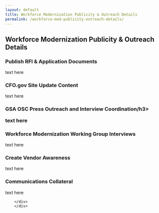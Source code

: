 ```yaml
---
layout: default
title: Workforce Modernization Publicity & Outreach Details
permalink: /workforce-mod-publicity-outreach-details/
---
```

<style>
  .card-btn-ft {
    font-style: normal;
    font-weight: 500;
    font-size: 16px;
    text-align: center;
    letter-spacing: 0.1em;
    text-transform: uppercase;
    border: 1px solid #DFE1E2;
    background-color:#005ea2;
    color:white;
    border-radius: 4px;
    padding: 6px 12px;
  }
  
  .rfi-button {
    padding-bottom: 1.5rem;
    padding-top: 0.5rem;
    padding-left: 1.5rem;
    padding-right: 1.5rem; }
    
 ul.rfi {
  list-style: none;
}

ul.rfi li:before {
  content: '✓';
}
  
</style>

<section class="usa-graphic-list">
    <div class="grid-container">
        <h1 class="column-centered-heading margin-bottom-1">Workforce Modernization Publicity & Outreach Details</h1>
        <div class="usa-graphic-list__row margin-bottom-1">
            <h3>Publish RFI & Application Documents</h3>
            <p>text here </p>
            <h3>CFO.gov Site Update Content</h3>
            <p>text here </p>
            <h3>GSA OSC Press Outreach and Interview Coordination/h3>
            <p>text here </p>
            <h3>Workforce Modernization Working Group Interviews</h3>
            <p>text here </p>
            <h3>Create Vendor Awareness</h3>
            <p>text here</p>
            <h3>Communications Collateral</h3>
            <p>text here</p>
          
        </div>
        </div>
            
            
            
        
